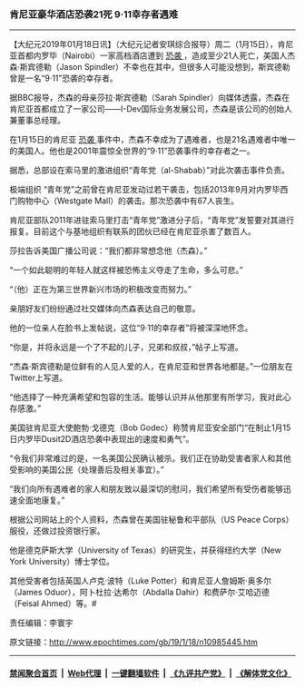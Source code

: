 ### 肯尼亚豪华酒店恐袭21死 9·11幸存者遇难
------------------------

<p>
 【大纪元2019年01月18日讯】（大纪元记者安琪综合报导）周二（1月15日），肯尼亚首都内罗毕（Nairobi）一家高档酒店遭到
 <a href="http://www.epochtimes.com/gb/tag/%E6%81%90%E8%A2%AD.html">
  恐袭
 </a>
 ，造成至少21人死亡，美国人杰森·斯宾德勒（Jason Spindler）不幸也在其中，但很多人可能没想到，斯宾德勒曾是一名“9·11”恐袭的幸存者。
</p>
<p>
 据BBC报导，杰森的母亲莎拉·斯宾德勒（Sarah Spindler）向媒体透露，杰森在肯尼亚首都成立了一家公司——I-Dev国际业务发展公司，杰森是该公司的创始人兼董事总经理。
</p>
<p>
 在1月15日的肯尼亚
 <a href="http://www.epochtimes.com/gb/tag/%E6%81%90%E8%A2%AD.html">
  恐袭
 </a>
 事件中，杰森不幸成为了遇难者，也是21名遇难者中唯一的美国人。他也是2001年震惊全世界的“9·11”恐袭事件的幸存者之一。
</p>
<p>
 据悉，总部设在索马里的激进组织“青年党（al-Shabab）”对此次袭击事件负责。
</p>
<p>
 极端组织 “青年党”之前曾在肯尼亚发动过若干袭击，包括2013年9月对内罗毕西门购物中心（Westgate Mall）的袭击。那次恐袭中有67人丧生。
</p>
<p>
 肯尼亚部队2011年进驻索马里打击“青年党”激进分子后，“青年党”发誓要对其进行报复。目前这个与基地组织有联系的团伙已经在肯尼亚杀害了数百人。
</p>
<p>
 莎拉告诉美国广播公司说：“我们都非常想念他（杰森）。”
</p>
<p>
 “一个如此聪明的年轻人就这样被恐怖主义夺走了生命，多么可悲。”
</p>
<p>
 “（他）正在为第三世界新兴市场的积极改变而努力。”
</p>
<p>
 亲朋好友们纷纷通过社交媒体向杰森表达自己的敬意。
</p>
<p>
 他的一位亲人在脸书上发帖说，这位“9·11的幸存者”将被深深地怀念。
</p>
<p>
 “你是，并将永远是一个了不起的儿子，兄弟和叔叔，”帖子上写道。
</p>
<p>
 <center>
 </center>
 “杰森·斯宾德勒是位鲜有的人见人爱的人，在肯尼亚和世界各地都是。”一位朋友在Twitter上写道。
</p>
<p>
 “他选择了一种充满希望和包容的生活。能够认识并从他那里有所学习，我对此心存感激。”
</p>
<p>
 <center>
 </center>
 美国驻肯尼亚大使鲍勃·戈德克（Bob Godec）称赞肯尼亚安全部门“在制止1月15日内罗毕Dusit2D酒店恐袭中表现出的速度和勇气”。
</p>
<p>
 “令我们非常难过的是，一名美国公民确认被杀。我们正在协助受害者家人和其他受影响的美国公民（处理善后及相关事宜）。”
</p>
<p>
 “我们向所有遇难者的家人和朋友致以最深切的慰问，我们希望所有受伤者能够迅速全面地康复。”
</p>
<p>
 根据公司网站上的个人资料，杰森曾在美国驻秘鲁和平部队（US Peace Corps）服役，还做过投资银行家。
</p>
<p>
 他是德克萨斯大学（University of Texas）的研究生，并获得纽约大学（New York University）博士学位。
</p>
<p>
 其他受害者包括英国人卢克·波特（Luke Potter）和肯尼亚人詹姆斯·奥多尔（James Oduor），阿卜杜拉·达希尔（Abdalla Dahir）和费萨尔·艾哈迈德（Feisal Ahmed）等。#
</p>
<p>
 责任编辑：李寰宇
</p>

原文链接：http://www.epochtimes.com/gb/19/1/18/n10985445.htm


------------------------
#### [禁闻聚合首页](https://github.com/gfw-breaker/banned-news/blob/master/README.md) &nbsp;|&nbsp; [Web代理](https://github.com/gfw-breaker/open-proxy/blob/master/README.md) &nbsp;|&nbsp; [一键翻墙软件](https://github.com/gfw-breaker/nogfw/blob/master/README.md) &nbsp;|&nbsp; [《九评共产党》](https://github.com/gfw-breaker/9ping.md/blob/master/README.md#九评之一评共产党是什么) &nbsp;|&nbsp; [《解体党文化》](https://github.com/gfw-breaker/jtdwh.md/blob/master/README.md#绪论)
